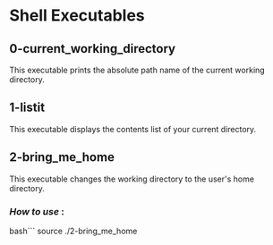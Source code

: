 # Shell Executables

## 0-current_working_directory

This executable prints the absolute path name of the current working directory.

## 1-listit

This executable displays the contents list of your current directory.

## 2-bring_me_home

This executable changes the working directory to the user's home directory.
### *How to use* :
bash```
source ./2-bring_me_home
```


